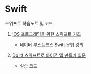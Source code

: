 # Swift

스위프트 학습노트 및 코드

1. [iOS 프로그래밍을 위한 스위프트 기초](https://github.com/oikosohn/Swift/tree/master/iOS%20%ED%94%84%EB%A1%9C%EA%B7%B8%EB%9E%98%EB%B0%8D%EC%9D%84%20%EC%9C%84%ED%95%9C%20%EC%8A%A4%EC%9C%84%ED%94%84%ED%8A%B8%20%EA%B8%B0%EC%B4%88)
    - 네이버 부스트코스 Swift 문법 강의

2. [Do it! 스위프트로 아이폰 앱 만들기 입문](https://github.com/oikosohn/Swift/tree/master/%EC%95%84%EC%9D%B4%ED%8F%B0%20%EC%95%B1%20%EB%A7%8C%EB%93%A4%EA%B8%B0)
    - 실습 코드

